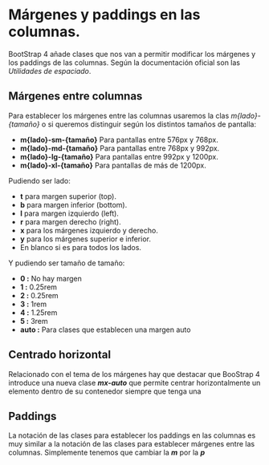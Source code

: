 
# Márgenes y paddings en las columnas.

BootStrap 4 añade clases que nos van a permitir modificar los márgenes y los paddings de las columnas. Según la documentación oficial son las *Utilidades de espaciado*.


## Márgenes entre columnas

Para establecer los  márgenes entre las columnas usaremos la clas *m{lado}-{tamaño}* o si queremos distinguir según los distintos tamaños de pantalla:

* **m{lado}-sm-{tamaño}** Para pantallas entre 576px y 768px.
* **m{lado}-md-{tamaño}** Para pantallas entre 768px y 992px.
* **m{lado}-lg-{tamaño}** Para pantallas entre 992px y 1200px.
* **m{lado}-xl-{tamaño}** Para pantallas de más de 1200px.

Pudiendo ser lado:

* **t** para margen superior (top).
* **b** para margen inferior (bottom).
* **l** para margen izquierdo (left).
* **r** para margen derecho (right).
* **x** para los márgenes izquierdo y derecho.
* **y** para los márgenes superior e inferior.
* En blanco si es para todos los lados.

Y pudiendo ser tamaño de tamaño:

* **0 :** No hay margen
* **1 :** 0.25rem
* **2 :** 0.25rem
* **3 :** 1rem
* **4 :** 1.25rem
* **5 :** 3rem
* **auto :** Para clases que establecen una margen auto


## Centrado horizontal

Relacionado con el tema de los márgenes hay que destacar que BooStrap 4 introduce una nueva clase ***mx-auto*** que permite centrar horizontalmente un elemento dentro de su contenedor siempre que tenga una

## Paddings

La notación de las clases para establecer los paddings en las columnas es muy similar a la notación de las clases para establecer márgenes entre las columnas. Simplemente tenemos que cambiar la ***m*** por la ***p***
